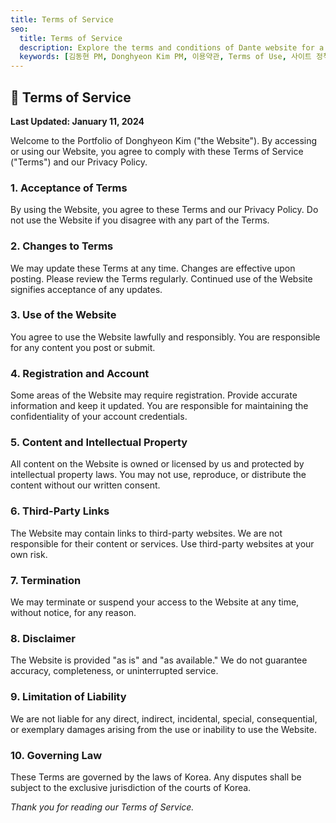 ```yaml
---
title: Terms of Service
seo:
  title: Terms of Service
  description: Explore the terms and conditions of Dante website for a clear understanding of guidelines and responsibilities.
  keywords: [김동현 PM, Donghyeon Kim PM, 이용약관, Terms of Use, 사이트 정책, Site Policy]
---
```

## 📜 Terms of Service

**Last Updated: January 11, 2024**

Welcome to the Portfolio of Donghyeon Kim ("the Website"). By accessing or using our Website, you agree to comply with these Terms of Service ("Terms") and our Privacy Policy.

### 1. Acceptance of Terms
By using the Website, you agree to these Terms and our Privacy Policy. Do not use the Website if you disagree with any part of the Terms.

### 2. Changes to Terms
We may update these Terms at any time. Changes are effective upon posting. Please review the Terms regularly. Continued use of the Website signifies acceptance of any updates.

### 3. Use of the Website
You agree to use the Website lawfully and responsibly. You are responsible for any content you post or submit.

### 4. Registration and Account
Some areas of the Website may require registration. Provide accurate information and keep it updated. You are responsible for maintaining the confidentiality of your account credentials.

### 5. Content and Intellectual Property
All content on the Website is owned or licensed by us and protected by intellectual property laws. You may not use, reproduce, or distribute the content without our written consent.

### 6. Third-Party Links
The Website may contain links to third-party websites. We are not responsible for their content or services. Use third-party websites at your own risk.

### 7. Termination
We may terminate or suspend your access to the Website at any time, without notice, for any reason.

### 8. Disclaimer
The Website is provided "as is" and "as available." We do not guarantee accuracy, completeness, or uninterrupted service.

### 9. Limitation of Liability
We are not liable for any direct, indirect, incidental, special, consequential, or exemplary damages arising from the use or inability to use the Website.

### 10. Governing Law
These Terms are governed by the laws of Korea. Any disputes shall be subject to the exclusive jurisdiction of the courts of Korea.

_Thank you for reading our Terms of Service._
